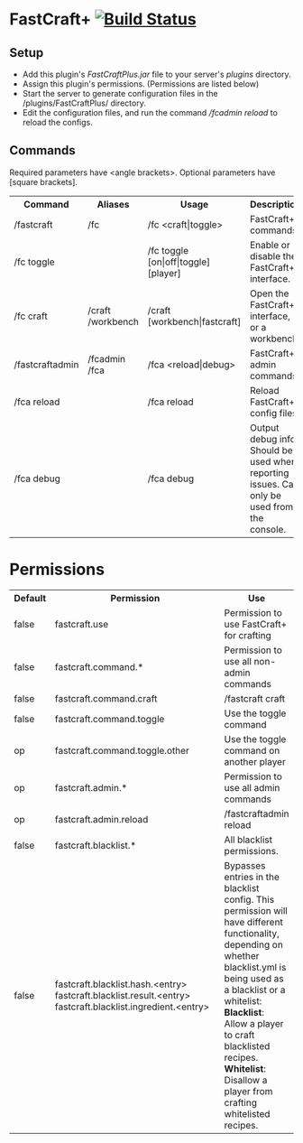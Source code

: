 # FastCraft+ [![Build Status](https://travis-ci.org/BenWoodworth/FastCraft.svg?branch=FastCraftv0)](https://travis-ci.org/BenWoodworth/FastCraftPlus)

## Setup
- Add this plugin's _FastCraftPlus.jar_ file to your server's _plugins_ directory.
- Assign this plugin's permissions. (Permissions are listed below)
- Start the server to generate configuration files in the /plugins/FastCraftPlus/ directory.
- Edit the configuration files, and run the command _/fcadmin reload_ to reload the configs.

## Commands
Required parameters have &lt;angle brackets&gt;. Optional parameters have [square brackets].

<table width=100%>
  <tr>
    <th>Command</th>
    <th>Aliases</th>
    <th width=260px>Usage</th>
    <th>Description</th>
  </tr>
  <tr>
    <td>/fastcraft</td>
    <td>/fc</td>
    <td>/fc &lt;craft|toggle&gt;</td>
    <td>FastCraft+ commands.</td>
  </tr>
  <tr>
    <td>/fc toggle</td>
    <td></td>
    <td>/fc toggle [on|off|toggle] [player]</td>
    <td>Enable or disable the FastCraft+ interface.</td>
  </tr>
  <tr>
    <td>/fc craft</td>
    <td>
      /craft<br>
      /workbench
    </td>
    <td>/craft [workbench|fastcraft]</td>
    <td>Open the FastCraft+ interface, or a workbench.</td>
  </tr>
  <tr>
    <td>/fastcraftadmin</td>
    <td>
      /fcadmin<br>
      /fca
    </td>
    <td>/fca &lt;reload|debug&gt;</td>
    <td>FastCraft+ admin commands.</td>
  </tr>
  <tr>
    <td>/fca reload</td>
    <td></td>
    <td>/fca reload</td>
    <td>Reload FastCraft+ config files.</td>
  </tr>
  <tr>
    <td>/fca debug</td>
    <td></td>
    <td>/fca debug</td>
    <td>Output debug info. Should be used when reporting issues. Can only be used from the console.</td>
  </tr>
</table>

# Permissions
<table width=100%>
  <tr>
    <th>Default</th>
    <th width=290px>Permission</th>
    <th>Use</th>
  </tr>
  <tr>
    <td>false</td>
    <td>fastcraft.use</td>
    <td>Permission to use FastCraft+ for crafting</td>
  </tr>
  <tr>
    <td>false</td>
    <td>fastcraft.command.*</td>
    <td>Permission to use all non-admin commands</td>
  </tr>
  <tr>
    <td>false</td>
    <td>fastcraft.command.craft</td>
    <td>/fastcraft craft</td>
  </tr>
  <tr>
    <td>false</td>
    <td>fastcraft.command.toggle</td>
    <td>Use the toggle command</td>
  </tr>
  <tr>
    <td>op</td>
    <td>fastcraft.command.toggle.other</td>
    <td>Use the toggle command on another player</td>
  </tr>
  <tr>
    <td>op</td>
    <td>fastcraft.admin.*</td>
    <td>Permission to use all admin commands</td>
  </tr>
  <tr>
    <td>op</td>
    <td>fastcraft.admin.reload</td>
    <td>/fastcraftadmin reload</td>
  </tr>
  <tr>
    <td>false</td>
    <td>fastcraft.blacklist.*</td>
    <td>All blacklist permissions.</td>
  </tr>
  <tr>
    <td>false</td>
    <td>
      fastcraft.blacklist.hash.&lt;entry&gt;<br>
      fastcraft.blacklist.result.&lt;entry&gt;<br>
      fastcraft.blacklist.ingredient.&lt;entry&gt;<br>
    </td>
    <td>
      Bypasses entries in the blacklist config. This permission will have
      different functionality, depending on whether blacklist.yml is being
      used as a blacklist or a whitelist:<br>
      <b>Blacklist</b>: Allow a player to craft blacklisted recipes.<br>
      <b>Whitelist</b>: Disallow a player from crafting whitelisted recipes.
    </td>
  </tr>
</table>
